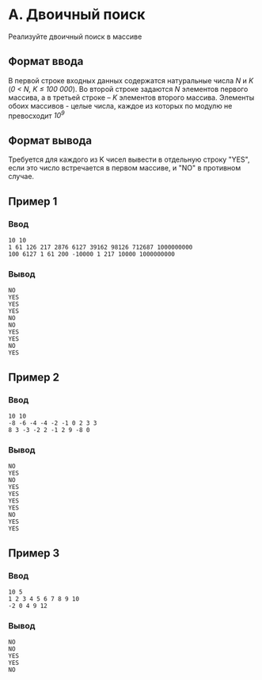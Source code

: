 # A. Двоичный поиск

Реализуйте двоичный поиск в массиве

## Формат ввода

В первой строке входных данных содержатся натуральные числа _N_ и _K_ (_0 < N, K ≤ 100 000_). Во второй строке
задаются _N_ элементов первого массива, а в третьей строке – _K_ элементов второго массива. Элементы обоих массивов -
целые числа, каждое из которых по модулю не превосходит _10<sup>9</sup>_

## Формат вывода

Требуется для каждого из K чисел вывести в отдельную строку "YES", если это число встречается в первом массиве, и "NO" в
противном случае.

## Пример 1

### Ввод

    10 10
    1 61 126 217 2876 6127 39162 98126 712687 1000000000 
    100 6127 1 61 200 -10000 1 217 10000 1000000000 

### Вывод

    NO
    YES
    YES
    YES
    NO
    NO
    YES
    YES
    NO
    YES

## Пример 2

### Ввод

    10 10
    -8 -6 -4 -4 -2 -1 0 2 3 3 
    8 3 -3 -2 2 -1 2 9 -8 0 

### Вывод

    NO
    YES
    NO
    YES
    YES
    YES
    YES
    NO
    YES
    YES

## Пример 3

### Ввод

    10 5
    1 2 3 4 5 6 7 8 9 10 
    -2 0 4 9 12 

### Вывод

    NO
    NO
    YES
    YES
    NO


